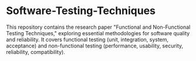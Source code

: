 # Software-Testing-Techniques
This repository contains the research paper "Functional and Non-Functional Testing Techniques," exploring essential methodologies for software quality and reliability. It covers functional testing (unit, integration, system, acceptance) and non-functional testing (performance, usability, security, reliability, compatibility).
